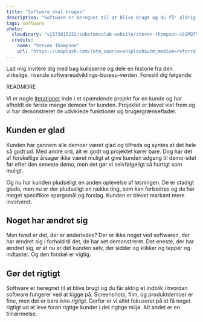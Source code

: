 ```yaml
---
title: "Software skal bruges"
description: "Software er beregnet til at blive brugt og du får aldrig et indblik i hvordan software fungerer ved at kigge på."
tags: software
photo:
  cloudinary: "v1573815232/substancelab-website/steven-thompson-cSGMQ7Meo8w-unsplash"
  credits:
    name: "Steven Thompson"
    url: "https://unsplash.com/?utm_source=unsplash&utm_medium=referral&utm_content=creditCopyText"
---
```


Lad mig invitere dig med bag kulisserne og dele en historie fra den virkelige, rivende softwareudviklings-bureau-verden. Forestil dig følgende:

READMORE

Vi er nogle [iterationer](/services/development) inde i et spændende projekt for en kunde og har afholdt de første mange demoer for kunden. Projektet er blevet vist frem og vi har demonstreret de udviklede funktioner og brugergrænseflader.

## Kunden er glad

Kunden har gennem alle demoer været glad og tilfreds og syntes at det hele så godt ud. Med andre ord, alt er godt og projektet kører bare. Dog har det af forskellige årsager ikke været muligt at give kunden adgang til demo-sitet før efter den seneste demo, men det gør vi selvfølgeligt så hurtigt som muligt.

Og nu har kunden pludseligt en anden oplevelse af løsningen. De er stadigt glade, men nu er der pludseligt en række ting, som kan forbedres og de har meget specifikke spørgsmål og forslag. Kunden er blevet markant mere involveret.

## Noget har ændret sig

Men hvad er det, der er anderledes? Der er ikke noget ved softwaren, der har ændret sig i forhold til det, de har set demonstreret. Det eneste, der har ændret sig, er at nu er det kunden selv, der sidder og klikker og tapper og indtaster. Og den forskel er vigtig.

## Gør det rigtigt

Software er beregnet til at blive brugt og du får aldrig et indblik i hvordan software fungerer ved at kigge på. Screenshots, film, og produktdemoer er fine, men det er bare ikke *rigtigt*. Derfor er vi altid fokuseret på at få noget rigtigt ud at leve foran rigtige kunder i det rigtige miljø. Alt andet er en tilnærmelse.
